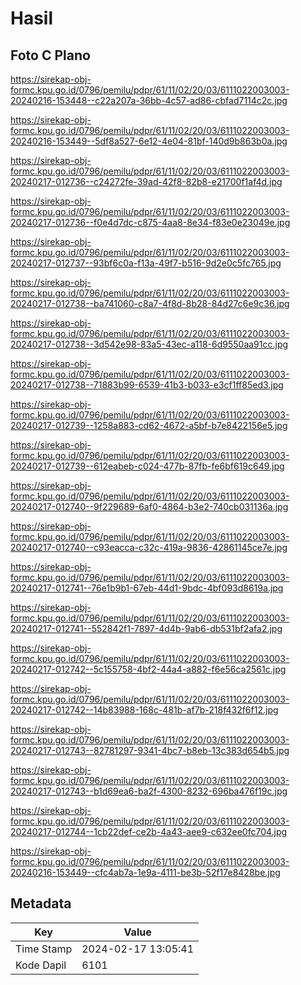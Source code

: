 # Hasil

## Foto C Plano

https://sirekap-obj-formc.kpu.go.id/0796/pemilu/pdpr/61/11/02/20/03/6111022003003-20240216-153448--c22a207a-36bb-4c57-ad86-cbfad7114c2c.jpg

https://sirekap-obj-formc.kpu.go.id/0796/pemilu/pdpr/61/11/02/20/03/6111022003003-20240216-153449--5df8a527-6e12-4e04-81bf-140d9b863b0a.jpg

https://sirekap-obj-formc.kpu.go.id/0796/pemilu/pdpr/61/11/02/20/03/6111022003003-20240217-012736--c24272fe-39ad-42f8-82b8-e21700f1af4d.jpg

https://sirekap-obj-formc.kpu.go.id/0796/pemilu/pdpr/61/11/02/20/03/6111022003003-20240217-012736--f0e4d7dc-c875-4aa8-8e34-f83e0e23049e.jpg

https://sirekap-obj-formc.kpu.go.id/0796/pemilu/pdpr/61/11/02/20/03/6111022003003-20240217-012737--93bf6c0a-f13a-49f7-b516-9d2e0c5fc765.jpg

https://sirekap-obj-formc.kpu.go.id/0796/pemilu/pdpr/61/11/02/20/03/6111022003003-20240217-012738--ba741060-c8a7-4f8d-8b28-84d27c6e9c36.jpg

https://sirekap-obj-formc.kpu.go.id/0796/pemilu/pdpr/61/11/02/20/03/6111022003003-20240217-012738--3d542e98-83a5-43ec-a118-6d9550aa91cc.jpg

https://sirekap-obj-formc.kpu.go.id/0796/pemilu/pdpr/61/11/02/20/03/6111022003003-20240217-012738--71883b99-6539-41b3-b033-e3cf1ff85ed3.jpg

https://sirekap-obj-formc.kpu.go.id/0796/pemilu/pdpr/61/11/02/20/03/6111022003003-20240217-012739--1258a883-cd62-4672-a5bf-b7e8422156e5.jpg

https://sirekap-obj-formc.kpu.go.id/0796/pemilu/pdpr/61/11/02/20/03/6111022003003-20240217-012739--612eabeb-c024-477b-87fb-fe6bf619c649.jpg

https://sirekap-obj-formc.kpu.go.id/0796/pemilu/pdpr/61/11/02/20/03/6111022003003-20240217-012740--9f229689-6af0-4864-b3e2-740cb031136a.jpg

https://sirekap-obj-formc.kpu.go.id/0796/pemilu/pdpr/61/11/02/20/03/6111022003003-20240217-012740--c93eacca-c32c-419a-9836-42861145ce7e.jpg

https://sirekap-obj-formc.kpu.go.id/0796/pemilu/pdpr/61/11/02/20/03/6111022003003-20240217-012741--76e1b9b1-67eb-44d1-9bdc-4bf093d8619a.jpg

https://sirekap-obj-formc.kpu.go.id/0796/pemilu/pdpr/61/11/02/20/03/6111022003003-20240217-012741--552842f1-7897-4d4b-9ab6-db531bf2afa2.jpg

https://sirekap-obj-formc.kpu.go.id/0796/pemilu/pdpr/61/11/02/20/03/6111022003003-20240217-012742--5c155758-4bf2-44a4-a882-f6e56ca2561c.jpg

https://sirekap-obj-formc.kpu.go.id/0796/pemilu/pdpr/61/11/02/20/03/6111022003003-20240217-012742--14b83988-168c-481b-af7b-218f432f6f12.jpg

https://sirekap-obj-formc.kpu.go.id/0796/pemilu/pdpr/61/11/02/20/03/6111022003003-20240217-012743--82781297-9341-4bc7-b8eb-13c383d654b5.jpg

https://sirekap-obj-formc.kpu.go.id/0796/pemilu/pdpr/61/11/02/20/03/6111022003003-20240217-012743--b1d69ea6-ba2f-4300-8232-696ba476f19c.jpg

https://sirekap-obj-formc.kpu.go.id/0796/pemilu/pdpr/61/11/02/20/03/6111022003003-20240217-012744--1cb22def-ce2b-4a43-aee9-c632ee0fc704.jpg

https://sirekap-obj-formc.kpu.go.id/0796/pemilu/pdpr/61/11/02/20/03/6111022003003-20240216-153449--cfc4ab7a-1e9a-4111-be3b-52f17e8428be.jpg


## Metadata

| Key        | Value               |
| ---------- | ------------------- |
| Time Stamp | 2024-02-17 13:05:41 |
| Kode Dapil | 6101                |



